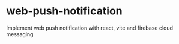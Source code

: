 # web-push-notification
Implement web push notification with react, vite and firebase cloud messaging

